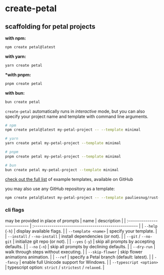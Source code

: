 # create-petal

## scaffolding for petal projects

**with npm:**

```bash
npm create petal@latest
```

**with yarn:**

```bash
yarn create petal
```

**\*with pnpm:**

```bash
pnpm create petal
```

**with bun:**

```bash
bun create petal
```

`create-petal` automatically runs in _interactive_ mode, but you can also specify your project name and template with command line arguments.

```bash
# npm
npm create petal@latest my-petal-project -- --template minimal

# yarn
yarn create petal my-petal-project --template minimal

# pnpm
pnpm create petal my-petal-project --template minimal

# bun
bun create petal my-petal-project --template minimal
```

[check out the full list][examples] of example templates, available on GitHub

you may also use any GitHub repository as a template:

```bash
npm create petal@latest my-petal-project -- --template pauliesnug/rust-turbo
```

### cli flags

may be provided in place of prompts
| name | description |
| :--------------------------- | :----------------------------------------------------- |
| `--help` (`-h`) | display available flags. |
| `--template <name>` | specify your template. |
| `--install` / `--no-install` | install dependencies (or not). |
| `--git` / `--no-git` | initialize git repo (or not). |
| `--yes` (`-y`) | skip all prompts by accepting defaults. |
| `--no` (`-n`) | skip all prompts by declining defaults. |
| `--dry-run` | walk through steps without executing. |
| `--skip-flower` | skip flower animations animation. |
| `--ref` | specify a Petal branch (default: latest). |
| `--fancy` | enable full Unicode support for Windows. |
| `--typescript <option>` | typescript option: `strict` / `strictest` / `relaxed`. |

[examples]: https://github.com/pulseflow/petal/tree/main/examples
